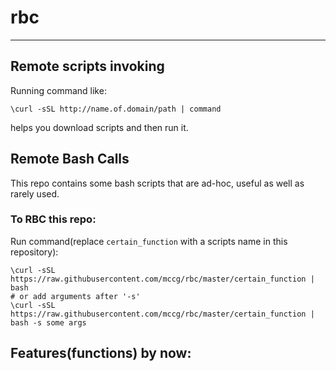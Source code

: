 # rbc
---
## Remote scripts invoking
Running command like:
```shell
\curl -sSL http://name.of.domain/path | command
```
helps you download scripts and then run it.

## Remote Bash Calls
This repo contains some bash scripts that are 
ad-hoc, useful as well as rarely used.

### To RBC this repo:
Run command(replace ``certain_function`` with a scripts name in this repository):
```shell
\curl -sSL https://raw.githubusercontent.com/mccg/rbc/master/certain_function | bash
# or add arguments after '-s'
\curl -sSL https://raw.githubusercontent.com/mccg/rbc/master/certain_function | bash -s some args
```

## Features(functions) by now:


